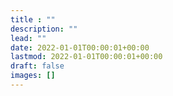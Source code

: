 ```yaml
---
title : ""
description: ""
lead: ""
date: 2022-01-01T00:00:01+00:00
lastmod: 2022-01-01T00:00:01+00:00
draft: false
images: []
---
```

